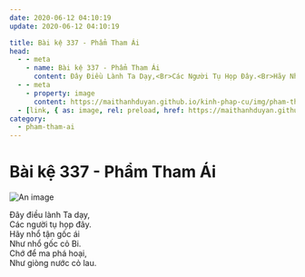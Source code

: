 ```yaml
---
date: 2020-06-12 04:10:19
update: 2020-06-12 04:10:19

title: Bài kệ 337 - Phẩm Tham Ái
head:
  - - meta
    - name: Bài kệ 337 - Phẩm Tham Ái
      content: Ðây Điều Lành Ta Dạy,<Br>Các Người Tụ Họp Đây.<Br>Hãy Nhổ Tận Gốc Ái<Br>Như Nhổ Gốc Cỏ Bi.<Br>Chớ Để Ma Phá Hoại,<Br>Như Giòng Nước Cỏ Lau.<Br>
  - - meta
    - property: image
      content: https://maithanhduyan.github.io/kinh-phap-cu/img/pham-tham-ai/pham-tham-ai-337.jpg
  - [link, { as: image, rel: preload, href: https://maithanhduyan.github.io/kinh-phap-cu/img/pham-tham-ai/pham-tham-ai-337.jpg }]
category:
  - pham-tham-ai
---
```


# Bài kệ 337 - Phẩm Tham Ái

![An image](/img/pham-tham-ai/pham-tham-ai-337.jpg)

Ðây điều lành Ta dạy,<br>Các người tụ họp đây.<br>Hãy nhổ tận gốc ái<br>Như nhổ gốc cỏ Bi.<br>Chớ để ma phá hoại,<br>Như giòng nước cỏ lau.<br>
